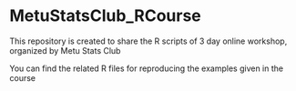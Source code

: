 # MetuStatsClub_RCourse
This repository is created to share the R scripts of 3 day online workshop, organized by Metu Stats Club

You can find the related R files for reproducing the examples given in the course
